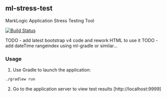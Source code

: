 ## ml-stress-test

MarkLogic Application Stress Testing Tool

[![Build Status](https://travis-ci.org/ableasdale/ml-stress-test.svg?branch=master)](https://travis-ci.org/ableasdale/ml-stress-test)

TODO - add latest bootstrap v4 code and rework HTML to use it
TODO - add dateTime rangeindex using ml-gradle or similar...

### Usage

1. Use Gradle to launch the application:

```bash
./gradlew run
```

2. Go to the application server to view test results [http://localhost:9999]
